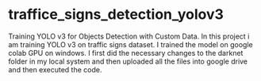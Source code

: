 # traffice_signs_detection_yolov3
Training YOLO v3 for Objects Detection with Custom Data.
In this project i am training YOLO v3 on traffic signs dataset.
I trained the model on google colab GPU on windows.
I first did the necessary changes to the darknet folder in my local system and then  uploaded all the files into google drive and then executed the code.


